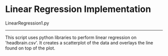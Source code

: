 # Linear Regression Implementation 

LinearRegression1.py

---
This script uses python libraries to perform linear regression on 'headbrain.csv'. 
It creates a scatterplot of the data and overlays the line found on top of the plot.
